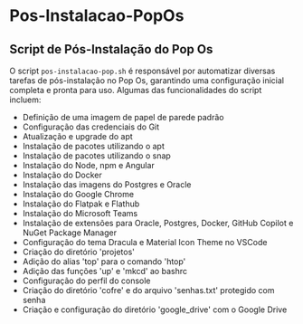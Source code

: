 # Pos-Instalacao-PopOs

## Script de Pós-Instalação do Pop Os

O script `pos-instalacao-pop.sh` é responsável por automatizar diversas tarefas de pós-instalação no Pop Os, garantindo uma configuração inicial completa e pronta para uso. Algumas das funcionalidades do script incluem:

- Definição de uma imagem de papel de parede padrão
- Configuração das credenciais do Git
- Atualização e upgrade do apt
- Instalação de pacotes utilizando o apt
- Instalação de pacotes utilizando o snap
- Instalação do Node, npm e Angular
- Instalação do Docker
- Instalação das imagens do Postgres e Oracle
- Instalação do Google Chrome
- Instalação do Flatpak e Flathub
- Instalação do Microsoft Teams
- Instalação de extensões para Oracle, Postgres, Docker, GitHub Copilot e NuGet Package Manager
- Configuração do tema Dracula e Material Icon Theme no VSCode
- Criação do diretório 'projetos'
- Adição do alias 'top' para o comando 'htop'
- Adição das funções 'up' e 'mkcd' ao bashrc
- Configuração do perfil do console
- Criação do diretório 'cofre' e do arquivo 'senhas.txt' protegido com senha
- Criação e configuração do diretório 'google_drive' com o Google Drive

